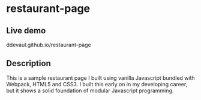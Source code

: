 # restaurant-page
## Live demo
ddevaul.github.io/restaurant-page
## Description
This is a sample restaurant page I built using vanilla Javascript bundled with Webpack, HTML5 and CSS3. 
I built this early on in my developing career, but it shows a solid foundation of modular Javascript programming.
